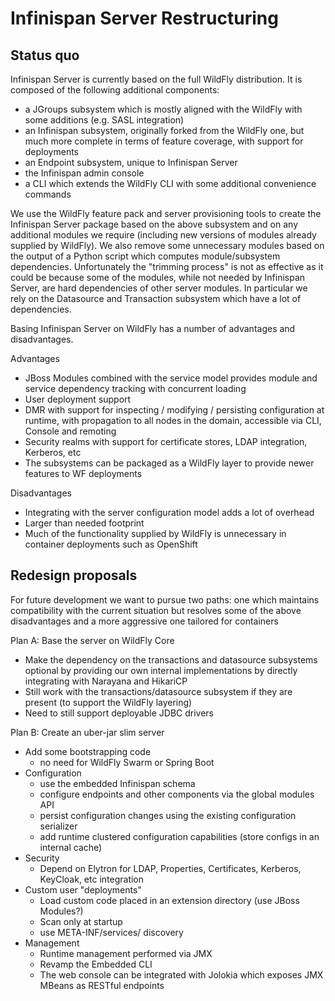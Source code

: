 Infinispan Server Restructuring
===============================

Status quo
----------

Infinispan Server is currently based on the full WildFly distribution.
It is composed of the following additional components:

  * a JGroups subsystem which is mostly aligned with the WildFly with some additions (e.g. SASL integration)
  * an Infinispan subsystem, originally forked from the WildFly one, but much more complete in terms of feature coverage, with support for deployments
  * an Endpoint subsystem, unique to Infinispan Server
  * the Infinispan admin console
  * a CLI which extends the WildFly CLI with some additional convenience commands

We use the WildFly feature pack and server provisioning tools to create the Infinispan Server package based on the above subsystem and on any additional modules we require (including new versions of modules already supplied by WildFly).
We also remove some unnecessary modules based on the output of a Python script which computes module/subsystem dependencies.
Unfortunately the "trimming process" is not as effective as it could be because some of the modules, while not needed by Infinispan Server, are hard dependencies of other server modules. In particular we rely on the Datasource and Transaction subsystem which have a lot of dependencies.

Basing Infinispan Server on WildFly has a number of advantages and disadvantages.

Advantages

   * JBoss Modules combined with the service model provides module and service dependency tracking with concurrent loading
   * User deployment support
   * DMR with support for inspecting / modifying / persisting configuration at runtime, with propagation to all nodes in the domain, accessible via CLI, Console and remoting
   * Security realms with support for certificate stores, LDAP integration, Kerberos, etc
   * The subsystems can be packaged as a WildFly layer to provide newer features to WF deployments
   
Disadvantages

   * Integrating with the server configuration model adds a lot of overhead
   * Larger than needed footprint
   * Much of the functionality supplied by WildFly is unnecessary in container deployments such as OpenShift

Redesign proposals
------------------

For future development we want to pursue two paths: one which maintains compatibility with the current situation but resolves some of the above disadvantages and a more aggressive one tailored for containers

Plan A: Base the server on WildFly Core

   * Make the dependency on the transactions and datasource subsystems optional by providing our own internal implementations by directly integrating with Narayana and HikariCP
   * Still work with the transactions/datasource subsystem if they are present (to support the WildFly layering)
   * Need to still support deployable JDBC drivers
   
Plan B: Create an uber-jar slim server

   * Add some bootstrapping code 
     * no need for WildFly Swarm or Spring Boot
   * Configuration
     * use the embedded Infinispan schema
     * configure endpoints and other components via the global modules API
     * persist configuration changes using the existing configuration serializer
     * add runtime clustered configuration capabilities (store configs in an internal cache)
   * Security
     * Depend on Elytron for LDAP, Properties, Certificates, Kerberos, KeyCloak, etc integration
   * Custom user "deployments"
     * Load custom code placed in an extension directory (use JBoss Modules?)
     * Scan only at startup
     * use META-INF/services/ discovery
   * Management
     * Runtime management performed via JMX
     * Revamp the Embedded CLI
     * The web console can be integrated with Jolokia which exposes JMX MBeans as RESTful endpoints
  
